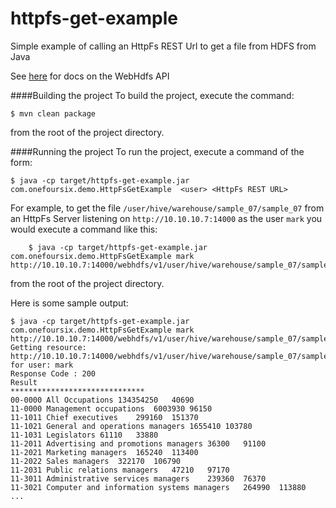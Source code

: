 httpfs-get-example
==================

Simple example of calling an HttpFs REST Url to get a file from HDFS from Java 

See [here](http://hadoop.apache.org/docs/r2.4.0/hadoop-project-dist/hadoop-hdfs/WebHDFS.html) for docs on the WebHdfs API


####Building the project
To build the project, execute the command:

	$ mvn clean package

from the root of the project directory. 

####Running the project
To run the project, execute a command of the form:

	$ java -cp target/httpfs-get-example.jar com.onefoursix.demo.HttpFsGetExample  <user> <HttpFs REST URL>
		
For example, to get the file `/user/hive/warehouse/sample_07/sample_07` from an HttpFs Server listening on `http://10.10.10.7:14000` as the user `mark` you would execute a command like this: 

        $ java -cp target/httpfs-get-example.jar com.onefoursix.demo.HttpFsGetExample mark http://10.10.10.7:14000/webhdfs/v1/user/hive/warehouse/sample_07/sample_07
			
from the root of the project directory. 

Here is some sample output:

    $ java -cp target/httpfs-get-example.jar com.onefoursix.demo.HttpFsGetExample mark     http://10.10.10.7:14000/webhdfs/v1/user/hive/warehouse/sample_07/sample_07
    Getting resource: http://10.10.10.7:14000/webhdfs/v1/user/hive/warehouse/sample_07/sample_07 for user: mark
    Response Code : 200
    Result
    ******************************
    00-0000	All Occupations	134354250	40690
    11-0000	Management occupations	6003930	96150
    11-1011	Chief executives	299160	151370
    11-1021	General and operations managers	1655410	103780
    11-1031	Legislators	61110	33880
    11-2011	Advertising and promotions managers	36300	91100
    11-2021	Marketing managers	165240	113400
    11-2022	Sales managers	322170	106790
    11-2031	Public relations managers	47210	97170
    11-3011	Administrative services managers	239360	76370
    11-3021	Computer and information systems managers	264990	113880
    ...

